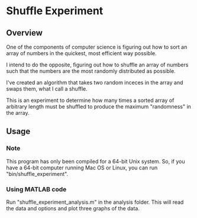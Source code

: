 # Shuffle Experiment

## Overview

One of the components of computer science is figuring out how to sort an array of numbers in the quickest, most efficient way possible.

I intend to do the opposite, figuring out how to shuffle an array of numbers such that the numbers are the most randomly distributed as possible.

I've created an algorithm that takes two random inceces in the array and swaps them, what I call a shuffle.

This is an experiment to determine how many times a sorted array of arbitrary length must be shuffled to produce the maximum "randomness" in the array.

## Usage
### Note
This program has only been compiled for a 64-bit Unix system. So, if you have a 64-bit computer running Mac OS or Linux, you can run "bin/shuffle_experiment". 

### Using MATLAB code
Run "shuffle_experiment_analysis.m" in the analysis folder. This will read the data and options and plot three graphs of the data.
